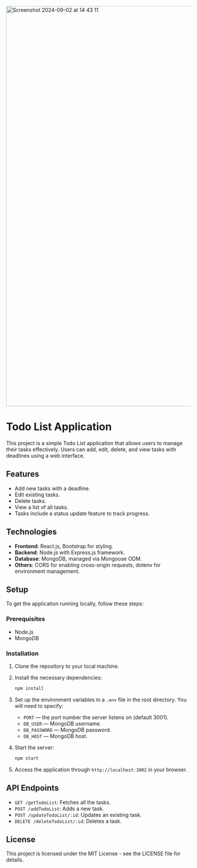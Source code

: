 
<img width="1087" alt="Screenshot 2024-09-02 at 14 43 11" src="https://github.com/user-attachments/assets/eef93019-0897-494c-82ce-d9a6e53c43d0">

# Todo List Application

This project is a simple Todo List application that allows users to manage their tasks effectively. Users can add, edit, delete, and view tasks with deadlines using a web interface.

## Features

- Add new tasks with a deadline.
- Edit existing tasks.
- Delete tasks.
- View a list of all tasks.
- Tasks include a status update feature to track progress.

## Technologies

- **Frontend**: React.js, Bootstrap for styling.
- **Backend**: Node.js with Express.js framework.
- **Database**: MongoDB, managed via Mongoose ODM.
- **Others**: CORS for enabling cross-origin requests, dotenv for environment management.

## Setup

To get the application running locally, follow these steps:

### Prerequisites

- Node.js
- MongoDB

### Installation

1. Clone the repository to your local machine.
2. Install the necessary dependencies:

    ```bash
    npm install
    ```

3. Set up the environment variables in a `.env` file in the root directory. You will need to specify:

    - `PORT` — the port number the server listens on (default 3001).
    - `DB_USER` — MongoDB username.
    - `DB_PASSWORD` — MongoDB password.
    - `DB_HOST` — MongoDB host.

4. Start the server:

    ```bash
    npm start
    ```

5. Access the application through `http://localhost:3002` in your browser.

## API Endpoints

- `GET /getTodoList`: Fetches all the tasks.
- `POST /addTodoList`: Adds a new task.
- `POST /updateTodoList/:id`: Updates an existing task.
- `DELETE /deleteTodoList/:id`: Deletes a task.

## License

This project is licensed under the MIT License - see the LICENSE file for details.

